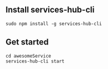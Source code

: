 ## Install services-hub-cli

`sudo npm install -g services-hub-cli`


## Get started

```services-hub-cli create awesomeService
cd awesomeService
services-hub-cli start
```

